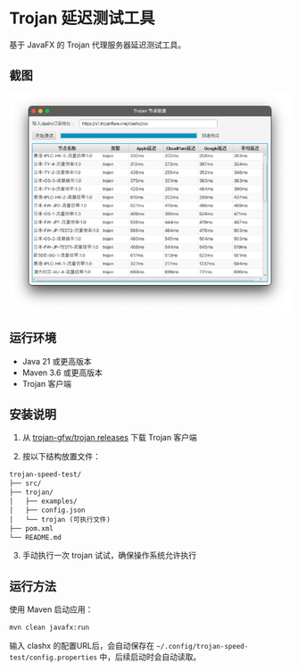 # Trojan 延迟测试工具

基于 JavaFX 的 Trojan 代理服务器延迟测试工具。

## 截图

![screenshot](https://raw.githubusercontent.com/aihy/trojan-speed-test/refs/heads/master/screenshot.png)

## 运行环境

- Java 21 或更高版本
- Maven 3.6 或更高版本
- Trojan 客户端

## 安装说明

1. 从 [trojan-gfw/trojan releases](https://github.com/trojan-gfw/trojan/releases) 下载 Trojan 客户端

2. 按以下结构放置文件：
```
trojan-speed-test/
├── src/
├── trojan/
│   ├── examples/
│   ├── config.json
│   └── trojan (可执行文件)
├── pom.xml
└── README.md
```

3. 手动执行一次 trojan 试试，确保操作系统允许执行

## 运行方法

使用 Maven 启动应用：

```sh
mvn clean javafx:run
```

输入 clashx 的配置URL后，会自动保存在 `~/.config/trojan-speed-test/config.properties` 中，后续启动时会自动读取。